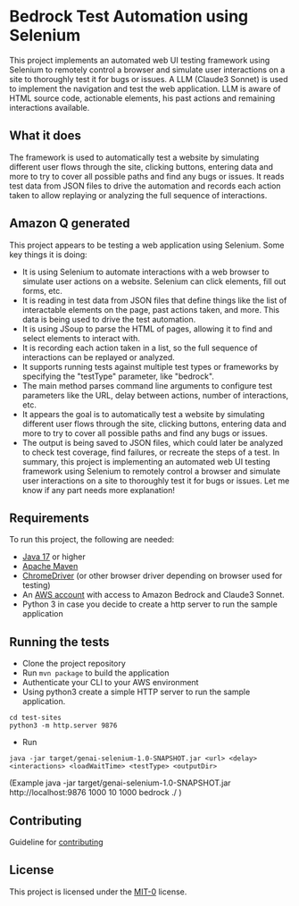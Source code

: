 # Bedrock Test Automation using Selenium

This project implements an automated web UI testing framework using Selenium to remotely control a browser and simulate user interactions on a site to thoroughly test it for bugs or issues. A LLM (Claude3 Sonnet) is used to implement the navigation and test the web application. LLM is aware of HTML source code, actionable elements, his past actions and remaining interactions available.

## What it does
The framework is used to automatically test a website by simulating different user flows through the site, clicking buttons, entering data and more to try to cover all possible paths and find any bugs or issues. It reads test data from JSON files to drive the automation and records each action taken to allow replaying or analyzing the full sequence of interactions.

## Amazon Q generated

This project appears to be testing a web application using Selenium. Some key things it is doing:

- It is using Selenium to automate interactions with a web browser to simulate user actions on a website. Selenium can click elements, fill out forms, etc.
- It is reading in test data from JSON files that define things like the list of interactable elements on the page, past actions taken, and more. This data is being used to drive the test automation.
- It is using JSoup to parse the HTML of pages, allowing it to find and select elements to interact with.
- It is recording each action taken in a list, so the full sequence of interactions can be replayed or analyzed.
- It supports running tests against multiple test types or frameworks by specifying the "testType" parameter, like "bedrock".
- The main method parses command line arguments to configure test parameters like the URL, delay between actions, number of interactions, etc.
- It appears the goal is to automatically test a website by simulating different user flows through the site, clicking buttons, entering data and more to try to cover all possible paths and find any bugs or issues.
- The output is being saved to JSON files, which could later be analyzed to check test coverage, find failures, or recreate the steps of a test.
In summary, this project is implementing an automated web UI testing framework using Selenium to remotely control a browser and simulate user interactions on a site to thoroughly test it for bugs or issues. Let me know if any part needs more explanation!

## Requirements
To run this project, the following are needed:

- [Java 17](https://docs.aws.amazon.com/corretto/latest/corretto-17-ug/downloads-list.html) or higher
- [Apache Maven](https://maven.apache.org/download.cgi)
- [ChromeDriver](https://googlechromelabs.github.io/chrome-for-testing/) (or other browser driver depending on browser used for testing)
- An [AWS account](https://aws.amazon.com) with access to Amazon Bedrock and Claude3 Sonnet.
- Python 3 in case you decide to create a http server to run the sample application

## Running the tests

- Clone the project repository
- Run `mvn package` to build the application
- Authenticate your CLI to your AWS environment
- Using python3 create a simple HTTP server to run the sample application.
```
cd test-sites
python3 -m http.server 9876
```
- Run 
```
java -jar target/genai-selenium-1.0-SNAPSHOT.jar <url> <delay> <interactions> <loadWaitTime> <testType> <outputDir>
```
(Example java -jar target/genai-selenium-1.0-SNAPSHOT.jar http://localhost:9876 1000 10 1000 bedrock ./ )

## Contributing

Guideline for [contributing](CONTRIBUTING.md)

## License

This project is licensed under the [MIT-0](LICENSE) license.